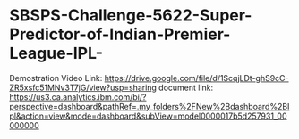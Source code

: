# SBSPS-Challenge-5622-Super-Predictor-of-Indian-Premier-League-IPL-
Demostration Video Link: https://drive.google.com/file/d/1ScqjLDt-ghS9cC-ZR5xsfc51MNv3T7jG/view?usp=sharing
document link: https://us3.ca.analytics.ibm.com/bi/?perspective=dashboard&pathRef=.my_folders%2FNew%2Bdashboard%2BIpl&action=view&mode=dashboard&subView=model0000017b5d257931_00000000
